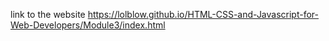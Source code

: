 link to the website https://lolblow.github.io/HTML-CSS-and-Javascript-for-Web-Developers/Module3/index.html
